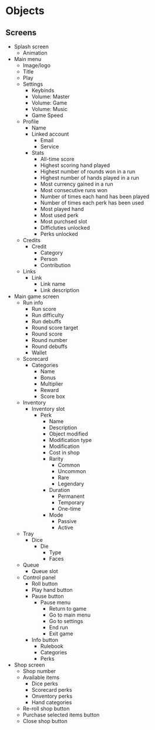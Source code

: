 # Objects

## Screens

- Splash screen
  - Animation
- Main menu
  - Image/logo
  - Title
  - Play
  - Settings
    - Keybinds
    - Volume: Master
    - Volume: Game
    - Volume: Music
    - Game Speed
  - Profile
    - Name
    - Linked account
      - Email
      - Service
    - Stats
      - All-time score
      - Highest scoring hand played
      - Highest number of rounds won in a run
      - Highest number of hands played in a run
      - Most currency gained in a run
      - Most consecutive runs won
      - Number of times each hand has been played
      - Number of times each perk has been used
      - Most played hand
      - Most used perk
      - Most purchsed slot
      - Difficluties unlocked
      - Perks unlocked
  - Credits
    - Credit
      - Category
      - Person
      - Contribution
  - Links
    - Link
      - Link name
      - Link description
- Main game screen
  - Run info
    - Run score
    - Run difficulty
    - Run debuffs
    - Round score target
    - Round score
    - Round number
    - Round debuffs
    - Wallet
  - Scorecard
    - Categories
      - Name
      - Bonus
      - Multiplier
      - Reward
      - Score box
  - Inventory
    - Inventory slot
      - Perk
        - Name
        - Description
        - Object modified
        - Modification type
        - Modification
        - Cost in shop
        - Rarity
          - Common
          - Uncommon
          - Rare
          - Legendary
        - Duration
          - Permanent
          - Temporary
          - One-time
        - Mode
          - Passive
          - Active
  - Tray
    - Dice
      - Die
        - Type
        - Faces
  - Queue
    - Queue slot
  - Control panel
    - Roll button
    - Play hand button
    - Pause button
      - Pause menu
        - Return to game
        - Go to main menu
        - Go to settings
        - End run
        - Exit game
    - Info button
      - Rulebook
      - Categories
      - Perks
- Shop screen
  - Shop number
  - Available items
    - Dice perks
    - Scorecard perks
    - Onventory perks
    - Hand categories
  - Re-roll shop button
  - Purchase selected items button
  - Close shop button